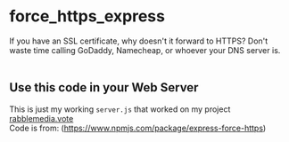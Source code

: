 # force_https_express
If you have an SSL certificate, why doesn't it forward to HTTPS? Don't waste time calling GoDaddy, Namecheap, or whoever your DNS server is. <br />
<br />
## Use this code in your Web Server<br />
This is just my working `server.js` that worked on my project [rabblemedia.vote](rabblemedia.vote) <br />
Code is from: (https://www.npmjs.com/package/express-force-https)



